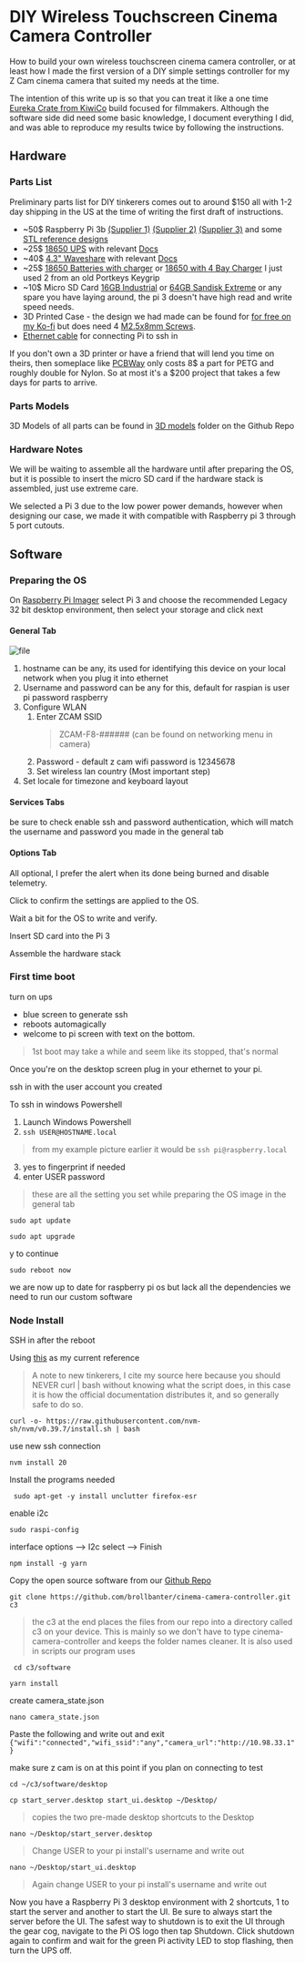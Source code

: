 # DIY Wireless Touchscreen Cinema Camera Controller


How to build your own wireless touchscreen cinema camera controller, or at least how I made the first version of a DIY simple settings controller for my Z Cam cinema camera that suited my needs at the time. 

The intention of this write up is so that you can treat it like a one time <a href="https://www.kiwico.com/eureka" target="_blank" rel="noopener noreferrer">Eureka Crate from KiwiCo</a> build focused for filmmakers. Although the software side did need some basic knowledge, I document everything I did, and was able to reproduce my results twice by following the instructions. 



## Hardware

### Parts List
Preliminary parts list for DIY tinkerers comes out to around $150 all with 1-2 day shipping in the US at the time of writing the first draft of instructions.

<ul>
  <li>
    ~50$ Raspberry Pi 3b <a href="https://amzn.to/3J5R4oP" target="_blank" rel="noopener">(Supplier 1)</a> <a href="https://amzn.to/3J2SBvZ" target="_blank" rel="noopener">(Supplier 2)</a> <a href="https://amzn.to/3VMP78s" target="_blank" rel="noopener">(Supplier 3)</a> and some <a href="https://www.thingiverse.com/thing:1701186/files" target="_blank" rel="noopener">STL reference designs</a>
  </li>
  <li>
    ~25$ <a href="https://amzn.to/49iq5kA" target="_blank" rel="noopener">18650 UPS</a> with relevant <a href="https://www.waveshare.com/wiki/UPS_HAT" target="_blank" rel="noopener">Docs</a>
  </li>
  <li>
    ~40$ <a href="https://amzn.to/3J6aYQx" target="_blank" rel="noopener"> 4.3" Waveshare</a> with relevant <a href="https://www.waveshare.com/wiki/4.3inch_DSI_LCD" target="_blank" rel="noopener">Docs</a>
  </li>
  <li>
    ~25$ <a href="https://amzn.to/4aiJ9k7" target="_blank" rel="noopener noreferrer">18650 Batteries with charger</a> or <a href="https://amzn.to/3J4HimH" target="_blank" rel="noopener noreferrer">18650 with 4 Bay Charger</a> I just used 2 from an old Portkeys Keygrip
  </li>
  <li>
    ~10$ Micro SD Card <a href="https://amzn.to/3THzQTD" target="_blank" rel="noopener noreferrer">16GB Industrial</a> or <a href="https://amzn.to/3vLvEtV" target="_blank" rel="noopener noreferrer">64GB Sandisk Extreme</a> or any spare you have laying around, the pi 3 doesn't have high read and write speed needs. 
  </li>
  <li>3D Printed Case - the design we had made can be found for <a href="https://ko-fi.com/s/1c18519251" target="_blank" rel="noopener">for free on my Ko-fi</a> but does need 4 <a href="https://amzn.to/4aZlxkV" target="_blank" rel="noopener">M2.5x8mm Screws</a>.
</li>
<li><a href="https://amzn.to/3U22kra" target="_blank" rel="noopener">Ethernet cable</a> for connecting Pi to ssh in</li></ul>
If you don't own a 3D printer or have a friend that will lend you time on theirs, then someplace like <a href="https://www.pcbway.com/rapid-prototyping/manufacture/?type=2" target="_blank" rel="noopener">PCBWay</a> only costs 8$ a part for PETG and roughly double for Nylon. So at most it's a $200 project that takes a few days for parts to arrive. 


### Parts Models
3D Models of all parts can be found in <a href="https://github.com/brollbanter/cinema-camera-controller/tree/main/hardware/parts_ref/3d-models" target="_blank" rel="noopener">3D models</a> folder on the Github Repo


### Hardware Notes

We will be waiting to assemble all the hardware until after preparing the OS, but it is possible to insert the micro SD card if the hardware stack is assembled, just use extreme care.

We selected a Pi 3 due to the low power power demands, however when designing our case, we made it with compatible with Raspberry pi 3 through 5 port cutouts. 

## Software

### Preparing the OS

On <a href="https://www.raspberrypi.com/software/" target="_blank" rel="noopener noreferrer">Raspberry Pi Imager</a> select Pi 3 and choose the recommended Legacy 32 bit desktop environment, then select your storage and click next

#### General Tab

![file](https://brollbanter.com/wp-content/uploads/2024/04/image-1713804721092.png)

1. hostname can be any, its used for identifying this device on your local network when you plug it into ethernet
2. Username and password can be any for this, default for raspian is user pi password raspberry
3. Configure WLAN 
	1. Enter ZCAM SSID
		>ZCAM-F8-###### (can be found on networking menu in camera)
	2. Password - default z cam wifi password is 12345678
	3. Set wireless lan country (Most important step)
4. Set locale for timezone and keyboard layout

#### Services Tabs
be sure to check enable ssh and password authentication, which will match the username and password you made in the general tab

#### Options Tab
All optional, I prefer the alert when its done being burned and disable telemetry.

Click to confirm the settings are applied to the OS.

Wait a bit for the OS to write and verify.

Insert SD card into the Pi 3

Assemble the hardware stack

### First time boot

turn on ups 
- blue screen to generate ssh
- reboots automagically
- welcome to pi screen with text on the bottom. 
>1st boot may take a while and seem like its stopped, that's normal

Once you're on the desktop screen plug in your ethernet to your pi.

ssh in with the user account you created

To ssh in windows Powershell
1. Launch Windows Powershell 
2. `ssh USER@HOSTNAME.local`
> from my example picture earlier it would be `ssh pi@raspberry.local` 
3. yes to fingerprint if needed
4. enter USER password
> these are all the setting you set while preparing the OS image in the general tab

	
	
`sudo apt update`
	
`sudo apt upgrade`
	
y to continue
	
	
	sudo reboot now
we are now up to date for raspberry pi os but lack all the dependencies we need to run our custom software

### Node Install 

SSH in after the reboot

Using <a href="https://nodejs.org/en/download/package-manager" target="_blank" rel="noopener noreferrer">this</a> as my current reference 
>A  note to new tinkerers, I cite my source here because you should NEVER curl | bash without knowing what the script does, in this case it is how the official documentation distributes it, and so generally safe to do so.

`curl -o- https://raw.githubusercontent.com/nvm-sh/nvm/v0.39.7/install.sh | bash`


use new ssh connection 

`nvm install 20`

Install the programs needed

` sudo apt-get -y install unclutter firefox-esr` 

 enable i2c 

`sudo raspi-config`

interface options --> I2c select --> Finish

`npm install -g yarn`

Copy the open source software from our <a href="https://github.com/brollbanter/cinema-camera-controller" target="_blank" rel="noopener">Github Repo</a>


`git clone https://github.com/brollbanter/cinema-camera-controller.git c3`
>the c3 at the end places the files from our repo into a directory called c3 on your device. This is mainly so we don't have to type cinema-camera-controller and keeps the folder names cleaner. It is also used in scripts our program uses 

` cd c3/software`

`yarn install`

create camera_state.json 

`nano camera_state.json `

Paste the following and write out and exit 
`{"wifi":"connected","wifi_ssid":"any","camera_url":"http://10.98.33.1"}`

make sure z cam is on at this point if you plan on connecting to test

`cd ~/c3/software/desktop`

`cp start_server.desktop start_ui.desktop ~/Desktop/`
>copies the two pre-made desktop shortcuts to the Desktop

`nano ~/Desktop/start_server.desktop`

>Change USER to your pi install's username and write out

 `nano ~/Desktop/start_ui.desktop`
 
 
>Again change USER to your pi install's username and write out

 
Now you have a Raspberry Pi 3 desktop environment with 2 shortcuts, 1 to start the server and another to start the UI. Be sure to always start the server before the UI. The safest way to shutdown is to exit the UI through the gear cog, navigate to the Pi OS logo then tap Shutdown. Click shutdown again to confirm and wait for the green Pi activity LED to stop flashing, then turn the UPS off. 
 
